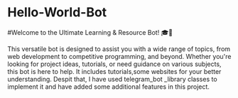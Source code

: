 # Hello-World-Bot
#Welcome to the Ultimate Learning & Resource Bot! 🎓🤖

This versatile bot is designed to assist you with a wide range of topics, from web development to competitive programming, and beyond. Whether you're looking for project ideas, tutorials, or need guidance on various subjects, this bot is here to help. It includes tutorials,some websites for your better understanding. Despit that, I have used telegram_bot _library classes to implement it and have added some additional features in this project.
